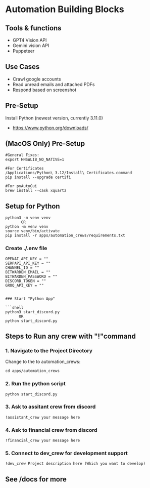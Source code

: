 # Automation Building Blocks

## Tools & functions

- GPT4 Vision API
- Gemini vision API
- Puppeteer

## Use Cases

- Crawl google accounts
- Read unread emails and attached PDFs
- Respond based on screenshot

## Pre-Setup

Install Python (newest version, currently 3.11.0)

- https://www.python.org/downloads/


## (MacOS Only) Pre-Setup

```shell
#General Fixes:
export HNSWLIB_NO_NATIVE=1

#For Certificates
/Applications/Python\ 3.12/Install\ Certificates.command
pip install --upgrade certifi

#For pyAutoGui
brew install --cask xquartz
```

## Setup for Python

```shell
python3 -m venv venv
       OR
python -m venv venv
source venv/bin/activate
pip install -r apps/automation_crews/requirements.txt
```

### Create ./.env file

```
OPENAI_API_KEY = ""
SERPAPI_API_KEY = ""
CHANNEL_ID = ""
BITWARDEN_EMAIL = ""
BITWARDEN_PASSWORD = ""
DISCORD_TOKEN = ""
GROQ_API_KEY = ""
```
```

### Start "Python App"

```shell
python3 start_discord.py
      OR
python start_discord.py

```

## Steps to Run any crew with "!"command

### 1. Navigate to the Project Directory

Change to the to automation_crews:
```shell
cd apps/automation_crews
```

### 2. Run the python script
```shell
python start_discord.py
```
### 3. Ask to assitant crew from discord

```
!assistant_crew your message here
```

### 4. Ask to financial crew from discord

```
!financial_crew your message here
```

### 5. Connect to dev_crew for development support

```
!dev_crew Project description here (Which you want to develop)
```
## See /docs for more
